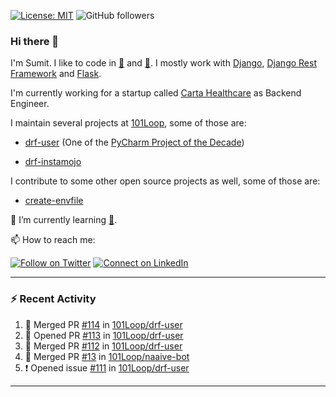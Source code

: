 [![License: MIT](https://img.shields.io/badge/License-MIT-yellow.svg)](https://opensource.org/licenses/MIT)
![GitHub followers](https://img.shields.io/github/followers/sumit4613?style=social)

### Hi there 👋

I'm Sumit. I like to code in [:snake:](https://python.org/) and [:rabbit:](https://golang.org). I mostly work with [Django](https://djangoproject.com), [Django Rest Framework](https://www.django-rest-framework.org/) and [Flask](https://flask.palletsprojects.com).

I'm currently working for a startup called [Carta Healthcare](https://www.carta.healthcare) as Backend Engineer.

I maintain several projects at [101Loop](https://github.com/101loop/), some of those are:

- [drf-user](https://github.com/101loop/drf-user) (One of the [PyCharm Project of the Decade](https://www.jetbrains.com/lp/pycharm-10-years/))

- [drf-instamojo ](https://github.com/101loop/drf-instamojo)

I contribute to some other open source projects as well, some of those are:

- [create-envfile](https://github.com/SpicyPizza/create-envfile)

🔭 I’m currently learning [:rabbit:](https://golang.org).

📫 How to reach me:

[![Follow on Twitter](https://img.shields.io/badge/--twitter?label=Twitter&logo=Twitter&style=social)](https://twitter.com/sumitsingh4613) [![Connect on LinkedIn](https://img.shields.io/badge/--linkedin?label=LinkedIn&logo=LinkedIn&style=social)](https://www.linkedin.com/in/sumit4613)


---

### :zap: Recent Activity

<!--START_SECTION:activity-->
1. 🎉 Merged PR [#114](https://github.com/101Loop/drf-user/pull/114) in [101Loop/drf-user](https://github.com/101Loop/drf-user)
2. 💪 Opened PR [#113](https://github.com/101Loop/drf-user/pull/113) in [101Loop/drf-user](https://github.com/101Loop/drf-user)
3. 🎉 Merged PR [#112](https://github.com/101Loop/drf-user/pull/112) in [101Loop/drf-user](https://github.com/101Loop/drf-user)
4. 🎉 Merged PR [#13](https://github.com/101Loop/naaive-bot/pull/13) in [101Loop/naaive-bot](https://github.com/101Loop/naaive-bot)
5. ❗️ Opened issue [#111](https://github.com/101Loop/drf-user/issues/111) in [101Loop/drf-user](https://github.com/101Loop/drf-user)
<!--END_SECTION:activity-->

---
